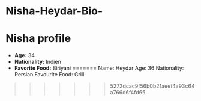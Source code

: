 # Nisha-Heydar-Bio-


# Nisha profile

- **Age:** 34
- **Nationality:** Indien
- **Favorite Food:** Biriyani
=======
Name: Heydar
Age: 36 
Nationality: Persian 
Favourite Food: Grill 

 
>>>>>>> 5272dcac9f56b0b21aeef4a93c64a766d6f4fd65
